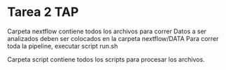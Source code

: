 # Tarea 2 TAP

Carpeta nextflow contiene todos los archivos para correr
Datos a ser analizados deben ser colocados en la carpeta nextflow/DATA
Para correr toda la pipeline, executar script run.sh

Carpeta script contiene todos los scripts para procesar los archivos.

